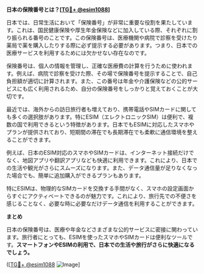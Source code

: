 **日本の保険番号とは？[[TG💪+ @esim1088](https://t.me/s/esim1088)]**

日本では、日常生活において「保険番号」が非常に重要な役割を果たしています。これは、国民健康保険や厚生年金保険などに加入している際、それぞれに割り振られる番号のことです。この保険番号は、医療機関や病院で診察を受けたり薬局で薬を購入したりする際に必ず提示する必要があります。つまり、日本での医療サービスを利用するためには欠かせない存在なのです。

保険番号は、個人の情報を管理し、正確な医療費の計算を行うために使われます。例えば、病院で診察を受けた際、その場で保険番号を提示することで、自己負担額が適切に計算されます。また、この番号は年金や介護保険などの公的サービスにも広く利用されるため、自分の保険番号をしっかりと覚えておくことが大切です。

最近では、海外からの訪日旅行者も増えており、携帯電話やSIMカードに関しても多くの選択肢があります。特にESIM（エレクトロニックSIM）は便利で、複数の国で利用できるという特徴があります。日本でもESIMに対応したスマホやプランが提供されており、短期間の滞在でも長期滞在でも柔軟に通信環境を整えることができます。

例えば、日本のESIM対応のスマホやSIMカードは、インターネット接続だけでなく、地図アプリや翻訳アプリなども快適に利用できます。これにより、日本での生活や観光がさらにスムーズになります。また、データ通信量が足りなくなった場合でも、簡単に追加購入ができるプランもあります。

特にESIMは、物理的なSIMカードを交換する手間がなく、スマホの設定画面からすぐにアクティベートできるのが魅力です。これにより、旅行先での不便さを感じることなく、必要な時に必要なだけデータ通信を利用することができます。

**まとめ**

日本の保険番号は、医療や年金などさまざまな公的サービスに密接に関わっています。旅行者にとっても、ESIMを使ったスマホやSIMカードは便利なツールです。**スマートフォンやESIMの利用で、日本での生活や旅行がさらに快適になるでしょう。**

([[TG💪+ @esim1088](https://t.me/s/esim1088) ![Image](https://i.postimg.cc/Y0z9fWf4/image.png)]